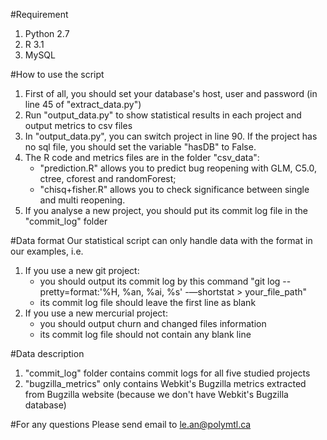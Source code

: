 #Requirement
1. Python 2.7
2. R 3.1
3. MySQL

#How to use the script
1. First of all, you should set your database's host, user and password (in line 45 of "extract_data.py")
2. Run "output_data.py" to show statistical results in each project and output metrics to csv files
3. In "output_data.py", you can switch project in line 90. If the project has no sql file, you should set the variable "hasDB" to False.
4. The R code and metrics files are in the folder "csv_data": 
   - "prediction.R" allows you to predict bug reopening with GLM, C5.0, ctree, cforest and randomForest; 
   - "chisq+fisher.R" allows you to check significance between single and multi reopening.
5. If you analyse a new project, you should put its commit log file in the "commit_log" folder
   
#Data format
Our statistical script can only handle data with the format in our examples, i.e.
1. If you use a new git project:
   - you should output its commit log by this command "git log --pretty=format:'%H, %an, %ai, %s' -—shortstat > your_file_path"
   - its commit log file should leave the first line as blank
2. If you use a new mercurial project:
   - you should output churn and changed files information
   - its commit log file should not contain any blank line

#Data description
1. "commit_log" folder contains commit logs for all five studied projects
2. "bugzilla_metrics" only contains Webkit's Bugzilla metrics extracted from Bugzilla website (because we don't have Webkit's Bugzilla database)

#For any questions
Please send email to le.an@polymtl.ca

